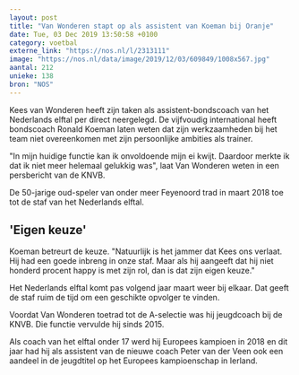 ```yaml
---
layout: post
title: "Van Wonderen stapt op als assistent van Koeman bij Oranje"
date: Tue, 03 Dec 2019 13:50:58 +0100
category: voetbal
externe_link: "https://nos.nl/l/2313111"
image: "https://nos.nl/data/image/2019/12/03/609849/1008x567.jpg"
aantal: 212
unieke: 138
bron: "NOS"
---
```


<p>Kees van Wonderen heeft zijn taken als assistent-bondscoach van het Nederlands elftal per direct neergelegd. De vijfvoudig international heeft bondscoach Ronald Koeman laten weten dat zijn werkzaamheden bij het team niet overeenkomen met zijn persoonlijke ambities als trainer.</p>
<p>"In mijn huidige functie kan ik onvoldoende mijn ei kwijt. Daardoor merkte ik dat ik niet meer helemaal gelukkig was", laat Van Wonderen weten in een persbericht van de KNVB.</p>
<p>De 50-jarige oud-speler van onder meer Feyenoord trad in maart 2018 toe tot de staf van het Nederlands elftal.</p>
<h2>'Eigen keuze'</h2>
<p>Koeman betreurt de keuze. "Natuurlijk is het jammer dat Kees ons verlaat. Hij had een goede inbreng in onze staf. Maar als hij aangeeft dat hij niet honderd procent happy is met zijn rol, dan is dat zijn eigen keuze."</p>
<p>Het Nederlands elftal komt pas volgend jaar maart weer bij elkaar. Dat geeft de staf ruim de tijd om een geschikte opvolger te vinden.</p>
<p>Voordat Van Wonderen toetrad tot de A-selectie was hij jeugdcoach bij de KNVB. Die functie vervulde hij sinds 2015.</p>
<p>Als coach van het elftal onder 17 werd hij Europees kampioen in 2018 en dit jaar had hij als assistent van de nieuwe coach Peter van der Veen ook een aandeel in de jeugdtitel op het Europees kampioenschap in Ierland.</p>
